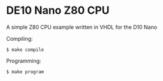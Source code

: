 # DE10 Nano Z80 CPU

A simple Z80 CPU example written in VHDL for the D10 Nano

Compiling:

    $ make compile

Programming:

    $ make program
